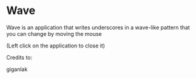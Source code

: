 # Wave
Wave is an application that writes underscores in a wave-like pattern that you can change by moving the mouse

(Left click on the application to close it)

Credits to:

giganlak
